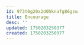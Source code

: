 ```yaml
---
id: 973t0g20x2d0hknafg86gzw
title: Encourage
desc: ''
updated: 1750203250377
created: 1750203250377
---
```

